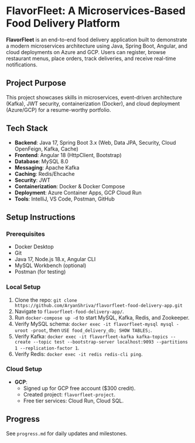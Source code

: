 # FlavorFleet: A Microservices-Based Food Delivery Platform

**FlavorFleet** is an end-to-end food delivery application built to demonstrate a modern microservices architecture using Java, Spring Boot, Angular, and cloud deployments on Azure and GCP. Users can register, browse restaurant menus, place orders, track deliveries, and receive real-time notifications.

## Project Purpose
This project showcases skills in microservices, event-driven architecture (Kafka), JWT security, containerization (Docker), and cloud deployment (Azure/GCP) for a resume-worthy portfolio.

## Tech Stack
- **Backend**: Java 17, Spring Boot 3.x (Web, Data JPA, Security, Cloud OpenFeign, Kafka, Cache)
- **Frontend**: Angular 18 (HttpClient, Bootstrap)
- **Database**: MySQL 8.0
- **Messaging**: Apache Kafka
- **Caching**: Redis/Ehcache
- **Security**: JWT
- **Containerization**: Docker & Docker Compose
- **Deployment**: Azure Container Apps, GCP Cloud Run
- **Tools**: IntelliJ, VS Code, Postman, GitHub

## Setup Instructions
### Prerequisites
- Docker Desktop
- Git
- Java 17, Node.js 18.x, Angular CLI
- MySQL Workbench (optional)
- Postman (for testing)

### Local Setup
1. Clone the repo: `git clone https://github.com/AryanShriva/flavorfleet-food-delivery-app.git`
2. Navigate to `flavorfleet-food-delivery-app/`.
3. Run `docker-compose up -d` to start MySQL, Kafka, Redis, and Zookeeper.
4. Verify MySQL schema: `docker exec -it flavorfleet-mysql mysql -uroot -proot`, then `USE food_delivery_db; SHOW TABLES;`.
5. Verify Kafka: `docker exec -it flavorfleet-kafka kafka-topics --create --topic test --bootstrap-server localhost:9093 --partitions 1 --replication-factor 1`.
6. Verify Redis: `docker exec -it redis redis-cli ping`.

### Cloud Setup
- **GCP**:
  - Signed up for GCP free account ($300 credit).
  - Created project: `flavorfleet-project`.
  - Free tier services: Cloud Run, Cloud SQL.

## Progress
See `progress.md` for daily updates and milestones.
